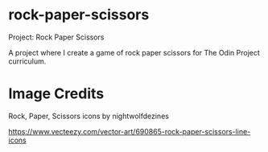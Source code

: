 # rock-paper-scissors
Project: Rock Paper Scissors

A project where I create a game of rock paper scissors for The Odin Project curriculum.

# Image Credits

Rock, Paper, Scissors icons by nightwolfdezines

https://www.vecteezy.com/vector-art/690865-rock-paper-scissors-line-icons